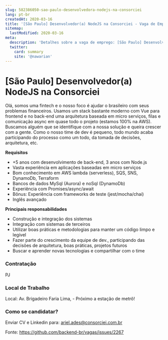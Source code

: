 ```yaml
---
slug: 582386050-sao-paulo-desenvolvedora-nodejs-na-consorciei
lang: pt-br
createdAt: 2020-03-16
title: '[São Paulo] Desenvolvedor(a) NodeJS na Consorciei - Vaga de Emprego'
sitemap:
  lastModified: 2020-03-16
meta:
  description: 'Detalhes sobre a vaga de emprego: [São Paulo] Desenvolvedor(a) NodeJS na Consorciei'
  twitter:
    card: summary
    site: '@nawarian'
---
```


# [São Paulo] Desenvolvedor(a) NodeJS na Consorciei

Olá, somos uma fintech e o nosso foco é ajudar o brasileiro com seus problemas financeiros. Usamos um stack bastante moderno com Vue para frontend e no back-end uma arquitetura baseada em micro serviços, filas e comunicação async em quase todo o projeto (estamos 100% na AWS).
Buscamos alguém que se identifique com a nossa solução e queira crescer com a gente. Como o nosso time de dev é pequeno, todo mundo acaba participando do processo como um todo, da tomada de decisões, arquitetura, etc.

**Requisitos**
 - +5 anos com desenvolvimento de back-end, 3 anos com Node.js
 - Vasta experiência em aplicações baseadas em micro serviços
 - Bom conhecimento em AWS lambda (serverless), SQS, SNS, DynamoDb, Terraform
 - Bancos de dados MySql (Aurora) e noSql (DynamoDb)
 - Experiência com Promises/async/await
 - Bônus: Experiência com frameworks de teste (jest/mocha/chai)
 - Inglês avançado

**Principais responsabilidades**
 - Construção e integração dos sistemas
 - Integração com sistemas de terceiros
 - Utilizar boas práticas e metodologias para manter um código limpo e legível
 - Fazer parte do crescimento da equipe de dev., participando das decisões de arquitetura, boas práticas, projetos futuros
 - Buscar e aprender novas tecnologias e compartilhar com o time

### Contratação
PJ

### Local de Trabalho

Local: Av. Brigadeiro Faria Lima, -  Próximo a estação de metrô!

### Como se candidatar?
Enviar CV e Linkedin para: ariel.ades@consorciei.com.br 



Fonte: https://github.com/backend-br/vagas/issues/2267